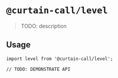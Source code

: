 # `@curtain-call/level`

> TODO: description

## Usage

```
import level from '@curtain-call/level';

// TODO: DEMONSTRATE API
```
